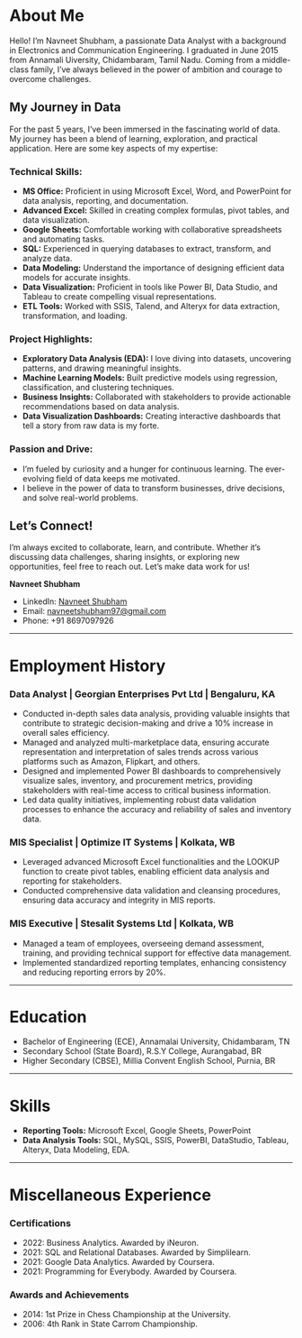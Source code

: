 # About Me

Hello! I’m Navneet Shubham, a passionate Data Analyst with a background in Electronics and Communication Engineering. I graduated in June 2015 from Annamali Uiversity, Chidambaram, Tamil Nadu. Coming from a middle-class family, I’ve always believed in the power of ambition and courage to overcome challenges.

## My Journey in Data

For the past 5 years, I’ve been immersed in the fascinating world of data. My journey has been a blend of learning, exploration, and practical application. Here are some key aspects of my expertise:

### Technical Skills:

- **MS Office:** Proficient in using Microsoft Excel, Word, and PowerPoint for data analysis, reporting, and documentation.
- **Advanced Excel:** Skilled in creating complex formulas, pivot tables, and data visualization.
- **Google Sheets:** Comfortable working with collaborative spreadsheets and automating tasks.
- **SQL:** Experienced in querying databases to extract, transform, and analyze data.
- **Data Modeling:** Understand the importance of designing efficient data models for accurate insights.
- **Data Visualization:** Proficient in tools like Power BI, Data Studio, and Tableau to create compelling visual representations.
- **ETL Tools:** Worked with SSIS, Talend, and Alteryx for data extraction, transformation, and loading.

### Project Highlights:

- **Exploratory Data Analysis (EDA):** I love diving into datasets, uncovering patterns, and drawing meaningful insights.
- **Machine Learning Models:** Built predictive models using regression, classification, and clustering techniques.
- **Business Insights:** Collaborated with stakeholders to provide actionable recommendations based on data analysis.
- **Data Visualization Dashboards:** Creating interactive dashboards that tell a story from raw data is my forte.

### Passion and Drive:

- I’m fueled by curiosity and a hunger for continuous learning. The ever-evolving field of data keeps me motivated.
- I believe in the power of data to transform businesses, drive decisions, and solve real-world problems.

## Let’s Connect!

I’m always excited to collaborate, learn, and contribute. Whether it’s discussing data challenges, sharing insights, or exploring new opportunities, feel free to reach out. Let’s make data work for us!

**Navneet Shubham**
- LinkedIn: [Navneet Shubham]([LinkedIn_Profile_Link](https://www.linkedin.com/in/navneet1994/)])
- Email: [navneetshubham97@gmail.com](mailto:navneetshubham@example.com)
- Phone: +91 8697097926

---

# Employment History

### Data Analyst | Georgian Enterprises Pvt Ltd | Bengaluru, KA

- Conducted in-depth sales data analysis, providing valuable insights that contribute to strategic decision-making and drive a 10% increase in overall sales efficiency.
- Managed and analyzed multi-marketplace data, ensuring accurate representation and interpretation of sales trends across various platforms such as Amazon, Flipkart, and others.
- Designed and implemented Power BI dashboards to comprehensively visualize sales, inventory, and procurement metrics, providing stakeholders with real-time access to critical business information.
- Led data quality initiatives, implementing robust data validation processes to enhance the accuracy and reliability of sales and inventory data.

### MIS Specialist | Optimize IT Systems | Kolkata, WB

- Leveraged advanced Microsoft Excel functionalities and the LOOKUP function to create pivot tables, enabling efficient data analysis and reporting for stakeholders.
- Conducted comprehensive data validation and cleansing procedures, ensuring data accuracy and integrity in MIS reports.

### MIS Executive | Stesalit Systems Ltd | Kolkata, WB

- Managed a team of employees, overseeing demand assessment, training, and providing technical support for effective data management.
- Implemented standardized reporting templates, enhancing consistency and reducing reporting errors by 20%.

---

# Education

- Bachelor of Engineering (ECE), Annamalai University, Chidambaram, TN
- Secondary School (State Board), R.S.Y College, Aurangabad, BR
- Higher Secondary (CBSE), Millia Convent English School, Purnia, BR

---

# Skills

- **Reporting Tools:** Microsoft Excel, Google Sheets, PowerPoint
- **Data Analysis Tools:** SQL, MySQL, SSIS, PowerBI, DataStudio, Tableau, Alteryx, Data Modeling, EDA.

---

# Miscellaneous Experience

### Certifications

- 2022: Business Analytics. Awarded by iNeuron.
- 2021: SQL and Relational Databases. Awarded by Simplilearn.
- 2021: Google Data Analytics. Awarded by Coursera.
- 2021: Programming for Everybody. Awarded by Coursera.

### Awards and Achievements

- 2014: 1st Prize in Chess Championship at the University.
- 2006: 4th Rank in State Carrom Championship.
